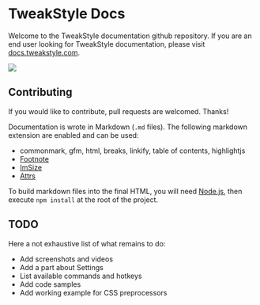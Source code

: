 TweakStyle Docs
===============
Welcome to the TweakStyle documentation github repository.
If you are an end user looking for TweakStyle documentation, please visit [docs.tweakstyle.com](https://docs.tweakstyle.com).

[![](https://david-dm.org/TweakStyle/documentation.svg)](https://david-dm.org/TweakStyle/documentation)

## Contributing

If you would like to contribute, pull requests are welcomed. Thanks!

Documentation is wrote in Markdown (`.md` files).
The following markdown extension are enabled and can be used:
- commonmark, gfm, html, breaks, linkify, table of contents, highlightjs
- [Footnote](https://github.com/markdown-it/markdown-it-footnote)
- [ImSize](https://github.com/tatsy/markdown-it-imsize)
- [Attrs](https://github.com/arve0/markdown-it-attrs)

To build markdown files into the final HTML, you will need [Node.js](https://nodejs.org/en/), then execute `npm install` at the root of the project.

## TODO

Here a not exhaustive list of what remains to do:
- Add screenshots and videos
- Add a part about Settings
- List available commands and hotkeys
- Add code samples
- Add working example for CSS preprocessors
